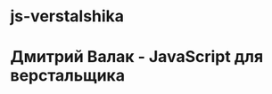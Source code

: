 # js-verstalshika

Дмитрий Валак - JavaScript для верстальщика
==============================================

